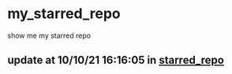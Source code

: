 # my_starred_repo
show me my starred repo

update at 10/10/21 16:16:05 in [starred_repo](./index.html)
---

